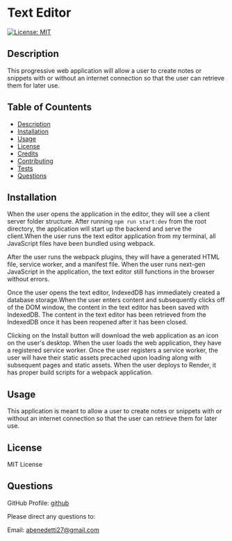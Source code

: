 # Text Editor 

[![License: MIT](https://img.shields.io/badge/License-MIT-yellow.svg)](https://opensource.org/licenses/MIT)

## Description <a name="description"></a>

This progressive web application will allow a user to create notes or snippets with or without an internet connection so that the user can retrieve them for later use. 

## Table of Countents 
- [Description](#description)
- [Installation](#installation)
- [Usage](#usage)
- [License](#license)
- [Credits](#credits)
- [Contributing](#contributing)
- [Tests](#tests)
- [Questions](#questions)

## Installation <a name="installation"></a>
When the user opens the application in the editor, they will see a client server folder structure. After running `npm run start:dev` from the root directory, the application will start up the backend and serve the client.When the user runs the text editor application from my terminal, all JavaScript files have been bundled using webpack.

After the user runs the webpack plugins, they will have a generated HTML file, service worker, and a manifest file. When the user runs next-gen JavaScript in the application, the text editor still functions in the browser without errors.

Once the user opens the text editor, IndexedDB has immediately created a database storage.When the user enters content and subsequently clicks off of the DOM window, the content in the text editor has been saved with IndexedDB. The content in the text editor has been retrieved from the IndexedDB once it has been reopened after it has been closed. 

Clicking on the Install button will download the web application as an icon on the user's desktop. When the user loads the web application, they have a registered service worker. Once the user registers a service worker, the user will have their static assets precached upon loading along with subsequent pages and static assets. When the user deploys to Render, it has proper build scripts for a webpack application. 



## Usage <a name="usage"></a>
This application is meant to allow a user to create notes or snippets with or without an internet connection so that the user can retrieve them for later use. 


## License <a name="license"></a>
MIT License


## Questions <a name="questions"></a>

GitHub Profile: [github](https://github.com/abenedetti27)

Please direct any questions to:

Email: abenedetti27@gmail.com

